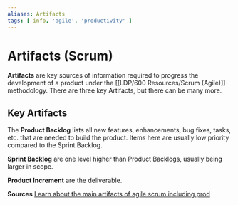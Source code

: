 ```yaml
---
aliases: Artifacts
tags: [ info, 'agile', 'productivity' ]
---
```

# Artifacts (Scrum)
**Artifacts** are key sources of information required to progress the development of a product under the [[LDP/600 Resources/Scrum (Agile)]] methodology. There are three key Artifacts, but there can be many more.

## Key Artifacts
The **Product Backlog** lists all new features, enhancements, bug fixes, tasks, etc. that are needed to build the product. Items here are usually low priority compared to the Sprint Backlog.

**Sprint Backlog** are one level higher than Product Backlogs, usually being larger in scope.

**Product Increment** are the deliverable.

**Sources**
[Learn about the main artifacts of agile scrum including prod](https://www.atlassian.com/agile/scrum/artifacts)